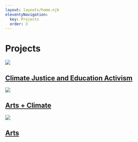 ```yaml
---
layout: layouts/home.njk
eleventyNavigation:
  key: Projects
  order: 3
---
```

# Projects

<div class="grid grid-cols-1 md:grid-cols-2 grid-rows-2 gap-4 grid-flow-row	">
    <div class="relative">
      <a href="/projects/climate-justice-education-activism">
      <img src="https://picsum.photos/seed/flowers/500" />
      <h2 class="absolute bottom-0 h-24 inset-x-0 backdrop-blur-xl p-2 text-center text-white flex flex-column items-center">
        <span class="inline-block text-center w-full">Climate Justice and Education Activism</span>
        </h2>
      </a>
    </div>
    <div class="relative">
      <a href="/projects/arts-and-climate">
      <img class="block" src="https://picsum.photos/seed/cakes/500" />
      <h2 class="absolute bottom-0 h-24 inset-x-0 backdrop-blur-xl p-2 text-center text-white flex flex-column items-center">
        <span class="inline-block text-center w-full">Arts + Climate</span>
      </h2>
      </a>
    </div>
      <div class="relative">
      <a href="/projects/arts">
      <img src="https://picsum.photos/seed/goose/500" />
      <h2 class="absolute bottom-0 h-24 inset-x-0 backdrop-blur-xl p-2 text-center text-white flex flex-column items-center">
      <span class="inline-block text-center w-full">Arts</span>
      </h2>
      </a>
    </div>
</div>
